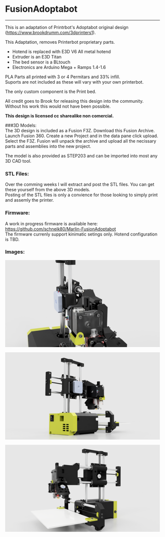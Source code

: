 # FusionAdoptabot
----
  
This is an adaptation of Printrbot's Adoptabot original design (https://www.brookdrumm.com/3dprinters1).  
  
This Adaptation, removes Printerbot proprietary parts.  
* Hotend is replaced with E3D V6 All metal hotend  
* Extruder is an E3D Titan  
* The bed sensor is a BLtouch  
* Electronics are Arduino Mega + Ramps 1.4-1.6  
  
PLA Parts all printed with 3 or 4 Permitars and 33% infill.  
Suports are not included as these will vary with your own printerbot.  
  
The only custom component is the Print bed.  
  
All credit goes to Brook for releasing this design into the community. Without his work this would not have been possible.  
  
**This design is licensed cc sharealike non comercial.**  
  
###3D Models:  
The 3D design is included  as a Fusion F3Z. Download this Fusion Archive. Launch Fusion 360. Create a new Project and in the data pane click upload. Select the F3Z.
Fusion will unpack the archive and upload all the necissary parts and assemblies into the new project.  
  
The model is also provided as STEP203 and can be imported into most any 3D CAD tool.
  
### STL Files:  
Over the comming weeks I will extract and post the STL files. You can get these yourself from the above 3D models.    
Posting of the STL files is only a convience for those looking to simply print and assemly the printer.  
  
### Firmware:
A work in progress firmware is available here: https://github.com/schneik80/Marlin-FusionAdoptabot  
The firmware currenly support kinimatic setings only. Hotend configuration is TBD.  

### Images:

![](/_PROD-Adoptabot_Ramps_000010_2019-May-25_09-30-13PM-000_CustomizedView15403030646_png.png?raw=true)  
  
![](/_PROD-Adoptabot_Ramps_000010_2019-May-25_09-30-13PM-000_CustomizedView56993606097_png.png?raw=true)  
  
![](/_PROD-Adoptabot_Ramps_000010_2019-May-25_09-30-13PM-000_CustomizedView6313149427_png.png?raw=true)  

  
